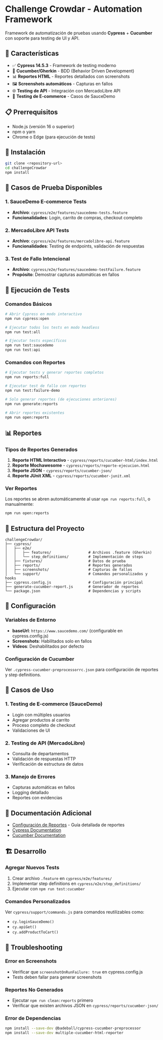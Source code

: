 # Challenge Crowdar - Automation Framework

Framework de automatización de pruebas usando **Cypress** + **Cucumber** con soporte para testing de UI y API.

## 🚀 Características

- ✅ **Cypress 14.5.3** - Framework de testing moderno
- 🥒 **Cucumber/Gherkin** - BDD (Behavior Driven Development)
- 📊 **Reportes HTML** - Reportes detallados con screenshots
- 🖼️ **Screenshots automáticos** - Capturas en fallos
- 🌐 **Testing de API** - Integración con MercadoLibre API
- 🛒 **Testing de E-commerce** - Casos de SauceDemo

## 📋 Prerrequisitos

- Node.js (versión 16 o superior)
- npm o yarn
- Chrome o Edge (para ejecución de tests)

## 🔧 Instalación

```bash
git clone <repository-url>
cd challengeCrowdar
npm install
```

## 🎯 Casos de Prueba Disponibles

### 1. SauceDemo E-commerce Tests
- **Archivo**: `cypress/e2e/features/saucedemo-tests.feature`
- **Funcionalidades**: Login, carrito de compras, checkout completo

### 2. MercadoLibre API Tests  
- **Archivo**: `cypress/e2e/features/mercadolibre-api.feature`
- **Funcionalidades**: Testing de endpoints, validación de respuestas

### 3. Test de Fallo Intencional
- **Archivo**: `cypress/e2e/features/saucedemo-testFailure.feature`
- **Propósito**: Demostrar capturas automáticas en fallos

## 🚀 Ejecución de Tests

### Comandos Básicos
```bash
# Abrir Cypress en modo interactivo
npm run cypress:open

# Ejecutar todos los tests en modo headless
npm run test:all

# Ejecutar tests específicos
npm run test:saucedemo
npm run test:api
```

### Comandos con Reportes
```bash
# Ejecutar tests y generar reportes completos
npm run reports:full

# Ejecutar test de fallo con reportes
npm run test:failure-demo

# Solo generar reportes (de ejecuciones anteriores)
npm run generate:reports

# Abrir reportes existentes
npm run open:reports
```

## 📊 Reportes

### Tipos de Reportes Generados
1. **Reporte HTML Interactivo** - `cypress/reports/cucumber-html/index.html`
2. **Reporte Mochawesome** - `cypress/reports/reporte-ejecucion.html`
3. **Reporte JSON** - `cypress/reports/cucumber-json/`
4. **Reporte JUnit XML** - `cypress/reports/cucumber-junit.xml`

### Ver Reportes
Los reportes se abren automáticamente al usar `npm run reports:full`, o manualmente:
```bash
npm run open:reports
```

## 📁 Estructura del Proyecto

```
challengeCrowdar/
├── cypress/
│   ├── e2e/
│   │   ├── features/                 # Archivos .feature (Gherkin)
│   │   └── step_definitions/         # Implementación de steps
│   ├── fixtures/                     # Datos de prueba
│   ├── reports/                      # Reportes generados
│   ├── screenshots/                  # Capturas de fallos
│   └── support/                      # Comandos personalizados y hooks
├── cypress.config.js                 # Configuración principal
├── generate-cucumber-report.js       # Generador de reportes
└── package.json                      # Dependencias y scripts
```

## 🔧 Configuración

### Variables de Entorno
- **baseUrl**: `https://www.saucedemo.com/` (configurable en cypress.config.js)
- **Screenshots**: Habilitados solo en fallos
- **Videos**: Deshabilitados por defecto

### Configuración de Cucumber
Ver `.cypress-cucumber-preprocessorrc.json` para configuración de reportes y step definitions.

## 🧪 Casos de Uso

### 1. Testing de E-commerce (SauceDemo)
- Login con múltiples usuarios
- Agregar productos al carrito
- Proceso completo de checkout
- Validaciones de UI

### 2. Testing de API (MercadoLibre)
- Consulta de departamentos
- Validación de respuestas HTTP
- Verificación de estructura de datos

### 3. Manejo de Errores
- Capturas automáticas en fallos
- Logging detallado
- Reportes con evidencias

## 📖 Documentación Adicional

- [Configuración de Reportes](REPORTES.md) - Guía detallada de reportes
- [Cypress Documentation](https://docs.cypress.io/)
- [Cucumber Documentation](https://cucumber.io/docs/)

## 🏗️ Desarrollo

### Agregar Nuevos Tests
1. Crear archivo `.feature` en `cypress/e2e/features/`
2. Implementar step definitions en `cypress/e2e/step_definitions/`
3. Ejecutar con `npm run test:cucumber`

### Comandos Personalizados
Ver `cypress/support/commands.js` para comandos reutilizables como:
- `cy.loginSauceDemo()`
- `cy.apiGet()`
- `cy.addProductToCart()`

## 🐛 Troubleshooting

### Error en Screenshots
- Verificar que `screenshotOnRunFailure: true` en cypress.config.js
- Tests deben fallar para generar screenshots

### Reportes No Generados
- Ejecutar `npm run clean:reports` primero
- Verificar que existen archivos JSON en `cypress/reports/cucumber-json/`

### Error de Dependencias
```bash
npm install --save-dev @badeball/cypress-cucumber-preprocessor
npm install --save-dev multiple-cucumber-html-reporter
```